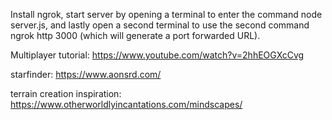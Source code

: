 Install ngrok, start server by opening a terminal to enter the command node server.js, and lastly open a second terminal to use the second command ngrok http 3000 (which will generate a port forwarded URL).

Multiplayer tutorial: https://www.youtube.com/watch?v=2hhEOGXcCvg

starfinder: https://www.aonsrd.com/

terrain creation inspiration: https://www.otherworldlyincantations.com/mindscapes/
